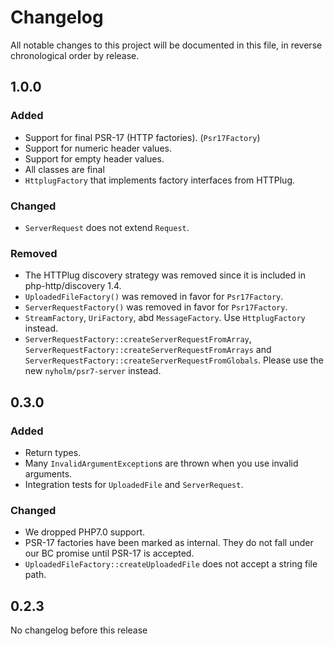 # Changelog

All notable changes to this project will be documented in this file, in reverse chronological order by release.

## 1.0.0

### Added

- Support for final PSR-17 (HTTP factories). (`Psr17Factory`)
- Support for numeric header values. 
- Support for empty header values. 
- All classes are final
- `HttplugFactory` that implements factory interfaces from HTTPlug. 

### Changed

- `ServerRequest` does not extend `Request`.

### Removed

- The HTTPlug discovery strategy was removed since it is included in php-http/discovery 1.4.
- `UploadedFileFactory()` was removed in favor for `Psr17Factory`.  
- `ServerRequestFactory()` was removed in favor for `Psr17Factory`.  
- `StreamFactory`, `UriFactory`, abd `MessageFactory`. Use `HttplugFactory` instead.  
- `ServerRequestFactory::createServerRequestFromArray`, `ServerRequestFactory::createServerRequestFromArrays` and 
  `ServerRequestFactory::createServerRequestFromGlobals`. Please use the new `nyholm/psr7-server` instead. 

## 0.3.0

### Added

- Return types.
- Many `InvalidArgumentException`s are thrown when you use invalid arguments. 
- Integration tests for `UploadedFile` and `ServerRequest`.

### Changed

- We dropped PHP7.0 support. 
- PSR-17 factories have been marked as internal. They do not fall under our BC promise until PSR-17 is accepted.  
- `UploadedFileFactory::createUploadedFile` does not accept a string file path. 

## 0.2.3

No changelog before this release

